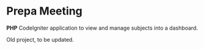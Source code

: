 # Prepa Meeting 
**PHP** 
CodeIgniter application to view and manage subjects into a dashboard. 


Old project, to be updated. 


